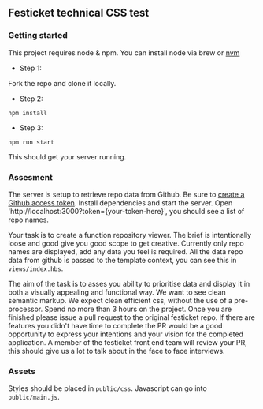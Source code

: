 ## Festicket technical CSS test


### Getting started

This project requires node & npm. You can install node via brew or [nvm](https://github.com/creationix/nvm)

- Step 1:

Fork the repo and clone it locally.

- Step 2:

```
npm install
```

- Step 3:

```
npm run start
```

This should get your server running.

### Assesment

The server is setup to retrieve repo data from Github.
Be sure to [create a Github access token](https://github.com/blog/1509-personal-api-tokens).
Install dependencies and start the server.
Open 'http://localhost:3000?token={your-token-here}', you should see a list of repo names.

Your task is to create a function repository viewer.
The brief is intentionally loose and good give you good scope to get creative.
Currently only repo names are displayed, add any data you feel is required.
All the data repo data from github is passed to the template context, you can see this in `views/index.hbs`.

The aim of the task is to asses you ability to prioritise data and display it in both a visually appealing and functional way.
We want to see clean semantic markup. We expect clean efficient css, without the use of a pre-processor.
Spend no more than 3 hours on the project.
Once you are finished please issue a pull request to the original festicket repo.
If there are features you didn't have time to complete the PR would be a good opportunity to express your intentions and your vision for the completed application.
A member of the festicket front end team will review your PR, this should give us a lot to talk about in the face to face interviews.

### Assets

Styles should be placed in `public/css`. Javascript can go into `public/main.js`.
